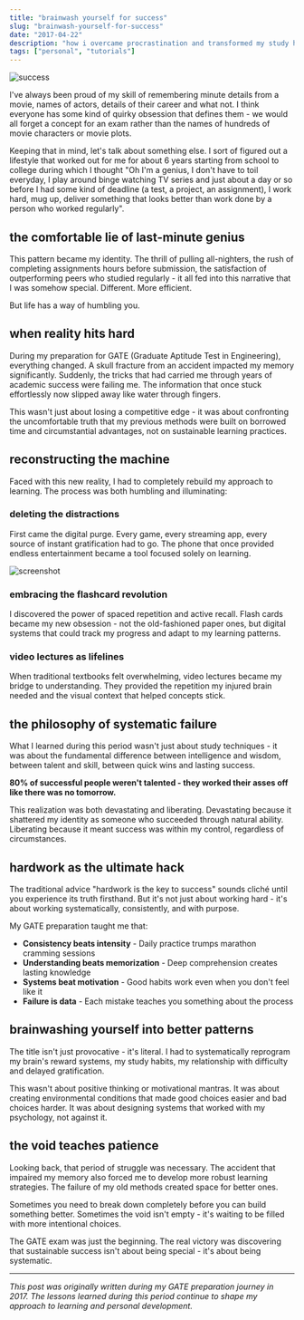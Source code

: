 ```yaml
---
title: "brainwash yourself for success"
slug: "brainwash-yourself-for-success"
date: "2017-04-22"
description: "how i overcame procrastination and transformed my study habits for GATE preparation - a journey from last-minute cramming to systematic learning"
tags: ["personal", "tutorials"]
---
```


![success](/blog/images/success-image.jpg)

I've always been proud of my skill of remembering minute details from a movie, names of actors, details of their career and what not. I think everyone has some kind of quirky obsession that defines them - we would all forget a concept for an exam rather than the names of hundreds of movie characters or movie plots.

Keeping that in mind, let's talk about something else. I sort of figured out a lifestyle that worked out for me for about 6 years starting from school to college during which I thought "Oh I'm a genius, I don't have to toil everyday, I play around binge watching TV series and just about a day or so before I had some kind of deadline (a test, a project, an assignment), I work hard, mug up, deliver something that looks better than work done by a person who worked regularly".

## the comfortable lie of last-minute genius

This pattern became my identity. The thrill of pulling all-nighters, the rush of completing assignments hours before submission, the satisfaction of outperforming peers who studied regularly - it all fed into this narrative that I was somehow special. Different. More efficient.

But life has a way of humbling you.

## when reality hits hard

During my preparation for GATE (Graduate Aptitude Test in Engineering), everything changed. A skull fracture from an accident impacted my memory significantly. Suddenly, the tricks that had carried me through years of academic success were failing me. The information that once stuck effortlessly now slipped away like water through fingers.

This wasn't just about losing a competitive edge - it was about confronting the uncomfortable truth that my previous methods were built on borrowed time and circumstantial advantages, not on sustainable learning practices.

## reconstructing the machine

Faced with this new reality, I had to completely rebuild my approach to learning. The process was both humbling and illuminating:

### deleting the distractions

First came the digital purge. Every game, every streaming app, every source of instant gratification had to go. The phone that once provided endless entertainment became a tool focused solely on learning.

![screenshot](/blog/images/screenshot.png)

### embracing the flashcard revolution

I discovered the power of spaced repetition and active recall. Flash cards became my new obsession - not the old-fashioned paper ones, but digital systems that could track my progress and adapt to my learning patterns.

### video lectures as lifelines

When traditional textbooks felt overwhelming, video lectures became my bridge to understanding. They provided the repetition my injured brain needed and the visual context that helped concepts stick.

## the philosophy of systematic failure

What I learned during this period wasn't just about study techniques - it was about the fundamental difference between intelligence and wisdom, between talent and skill, between quick wins and lasting success.

**80% of successful people weren't talented - they worked their asses off like there was no tomorrow.**

This realization was both devastating and liberating. Devastating because it shattered my identity as someone who succeeded through natural ability. Liberating because it meant success was within my control, regardless of circumstances.

## hardwork as the ultimate hack

The traditional advice "hardwork is the key to success" sounds cliché until you experience its truth firsthand. But it's not just about working hard - it's about working systematically, consistently, and with purpose.

My GATE preparation taught me that:

- **Consistency beats intensity** - Daily practice trumps marathon cramming sessions
- **Understanding beats memorization** - Deep comprehension creates lasting knowledge
- **Systems beat motivation** - Good habits work even when you don't feel like it
- **Failure is data** - Each mistake teaches you something about the process

## brainwashing yourself into better patterns

The title isn't just provocative - it's literal. I had to systematically reprogram my brain's reward systems, my study habits, my relationship with difficulty and delayed gratification.

This wasn't about positive thinking or motivational mantras. It was about creating environmental conditions that made good choices easier and bad choices harder. It was about designing systems that worked with my psychology, not against it.

## the void teaches patience

Looking back, that period of struggle was necessary. The accident that impaired my memory also forced me to develop more robust learning strategies. The failure of my old methods created space for better ones.

Sometimes you need to break down completely before you can build something better. Sometimes the void isn't empty - it's waiting to be filled with more intentional choices.

The GATE exam was just the beginning. The real victory was discovering that sustainable success isn't about being special - it's about being systematic.

---

*This post was originally written during my GATE preparation journey in 2017. The lessons learned during this period continue to shape my approach to learning and personal development.*